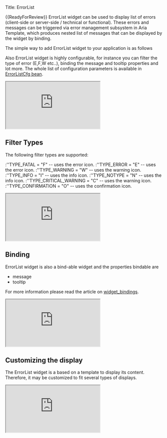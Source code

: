 Title: ErrorList


{{ReadyForReview}}
ErrorList widget can be used to display list of errors (client-side or server-side / technical or functional). These errors and messages can be triggered via error management subsystem in Aria Template, which produces nested list of messages that can be displayed by the widget by binding. 

The simple way to add ErrorList widget to your application is as follows

<script src='http://snippets.ariatemplates.com/snippets/github.com/ariatemplates/documentation-code/%VERSION%/snippets/widgets/errorlist/Snippet.tpl?tag=wgtErrorListSimple&lang=at&outdent=true'></script>

Also ErrorList widget is highly configurable, for instance you can filter the type of error (E,F,W etc..), binding the message and tooltip properties and lot more. The whole list of configuration parameters is available in [ErrorListCfg bean](http://ariatemplates.com/api/#aria.widgets.CfgBeans:ErrorListCfg).

<iframe class='samples' src='http://snippets.ariatemplates.com/samples/github.com/ariatemplates/documentation-code/%VERSION%/samples/widgets/errorlist/standard/?skip=1' ></iframe>

## Filter Types
The following filter types are supported: 

:''TYPE_FATAL = "F" -- uses the error icon.
:''TYPE_ERROR = "E" -- uses the error icon.
:''TYPE_WARNING = "W" -- uses the warning icon.
:''TYPE_INFO = "I" -- uses the info icon.
:''TYPE_NOTYPE = "N" -- uses the info icon.
:''TYPE_CRITICAL_WARNING = "C" -- uses the warning icon.
:''TYPE_CONFIRMATION = "O" -- uses the confirmation icon.

<script src='http://snippets.ariatemplates.com/snippets/github.com/ariatemplates/documentation-code/%VERSION%/snippets/widgets/errorlist/Snippet.tpl?tag=wgtErrorListFilter&lang=at&outdent=true'></script>

<iframe class='samples' src='http://snippets.ariatemplates.com/samples/github.com/ariatemplates/documentation-code/%VERSION%/samples/widgets/errorlist/filtering/?skip=1' ></iframe>

## Binding
ErrorList widget is also a bind-able widget and the properties bindable are
* message 
* tooltip

For more information please read the article on [widget_bindings](widget_bindings).

<script src='http://snippets.ariatemplates.com/snippets/github.com/ariatemplates/documentation-code/%VERSION%/snippets/widgets/errorlist/Snippet.tpl?tag=wgtErrorListBinding&lang=at&outdent=true'></script>

<iframe class='samples' src='http://snippets.ariatemplates.com/samples/github.com/ariatemplates/documentation-code/%VERSION%/samples/widgets/errorlist/binding/?skip=1' ></iframe>

## Customizing the display
The ErrorList widget is a based on a template to display its content. Therefore, it may be customized to fit several types of displays.

<script src='http://snippets.ariatemplates.com/snippets/github.com/ariatemplates/documentation-code/%VERSION%/snippets/widgets/errorlist/Snippet.tpl?tag=wgtErrorListCustomized&lang=at&outdent=true'></script>

<iframe class='samples' src='http://snippets.ariatemplates.com/samples/github.com/ariatemplates/documentation-code/%VERSION%/samples/widgets/errorlist/custom/?skip=1' ></iframe>
